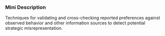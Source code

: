 ### Mini Description

Techniques for validating and cross-checking reported preferences against observed behavior and other information sources to detect potential strategic misrepresentation.
